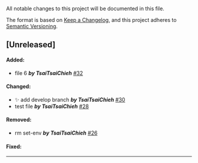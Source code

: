 All notable changes to this project will be documented in this file.

The format is based on [Keep a Changelog](https://keepachangelog.com/en/1.0.0/),
and this project adheres to [Semantic Versioning](https://semver.org/spec/v2.0.0.html).

## [Unreleased]

#### Added:
-  file 6 ***by TsaiTsaiChieh*** [#32](https://github.com/TsaiTsaiChieh/test-github-workflow/pull/32)

#### Changed:
-  :sparkles: add develop branch ***by TsaiTsaiChieh*** [#30](https://github.com/TsaiTsaiChieh/test-github-workflow/pull/30)
-  test file ***by TsaiTsaiChieh*** [#28](https://github.com/TsaiTsaiChieh/test-github-workflow/pull/28)

#### Removed:
-  rm set-env ***by TsaiTsaiChieh*** [#26](https://github.com/TsaiTsaiChieh/test-github-workflow/pull/26)

#### Fixed:

---